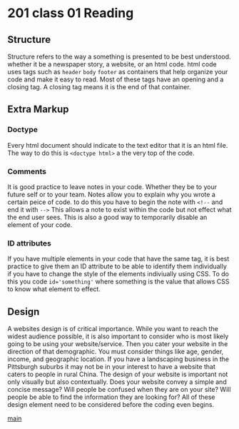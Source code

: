 # 201 class 01 Reading  

## Structure
Structure refers to the way a something is presented to be best understood.  whether it be a newspaper story, a website, or an html code.  html code uses tags such as `header` `body` `footer` as containers that help organize your code and make it easy to read.  Most of these tags have an opening and a closing tag.  A closing tag means it is the end of that container.

## Extra Markup
### Doctype
Every html document should indicate to the text editor that it is an html file.  The way to do this is `<doctype html>` a the very top of the code.  
### Comments
It is good practice to leave notes in your code.  Whether they be to your future self or to your team. Notes allow you to explain why you wrote a certain peice of code.  to do this you have to begin the note with `<!--` and end it with `-->` This allows a note to exist within the code but not effect what the end user sees.  This is also a good way to temporarily disable an element of your code.
### ID attributes
If you have multiple elements in your code that have the same tag, it is best practice to give them an ID attribute to be able to identify them individually if you have to change the style of the elements indiviually using CSS. To do this you code `id='something'` where something is the value that allows CSS to know what element to effect.

## Design
A websites design is of critical importance.  While you want to reach the widest audience possible, it is also important to consider who is most likely going to be using your website/service. Then you cater your website in the direction of that demographic.  You must consider things like age, gender, income, and geographic location.  If you have a landscaping business in the Pittsburgh suburbs it may not be in your interest to have a website that caters to people in rural China. The design of your website is important not only visually but also contextually.  Does your website convey a simple and concise message? Will people be confused when they are on your site? Will people be able to find the information they are looking for? All of these design element need to be considered before the coding even begins.

[main](README.md)
